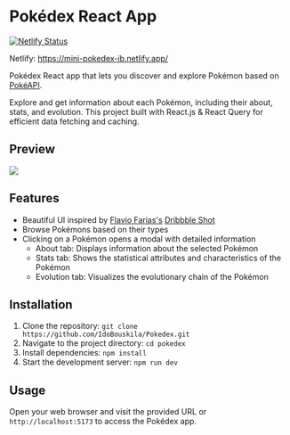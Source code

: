 ﻿# Pokédex React App

[![Netlify Status](https://api.netlify.com/api/v1/badges/f735a947-741e-4870-a928-43a0894a7d86/deploy-status)](https://app.netlify.com/sites/mini-pokedex-ib/deploys)

Netlify: https://mini-pokedex-ib.netlify.app/

Pokédex React app that lets you discover and explore Pokémon based on [PokéAPI](https://pokeapi.co/).

Explore and get information about each Pokémon, including their about, stats, and evolution.
This project built with React.js & React Query for efficient data fetching and caching.

## Preview

![](https://i.imgur.com/xAN9qtd.png)

## Features

- Beautiful UI inspired by [Flavio Farias's](https://dribbble.com/flaviofpsj) [Dribbble Shot](https://dribbble.com/shots/11114913-Pok-dex-App)
- Browse Pokémons based on their types
- Clicking on a Pokémon opens a modal with detailed information
  - About tab: Displays information about the selected Pokémon
  - Stats tab: Shows the statistical attributes and characteristics of the Pokémon
  - Evolution tab: Visualizes the evolutionary chain of the Pokémon

## Installation

1. Clone the repository: `git clone https://github.com/IdoBouskila/Pokedex.git`
2. Navigate to the project directory: `cd pokedex`
3. Install dependencies: `npm install`
4. Start the development server: `npm run dev`

## Usage

Open your web browser and visit the provided URL or `http://localhost:5173` to access the Pokédex app.
